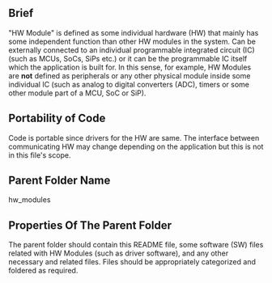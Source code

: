 ## Brief
"HW Module" is defined as some individual hardware (HW) that mainly has some independent function than other HW modules in the system. Can be externally connected to an individual programmable integrated circuit (IC) (such as MCUs, SoCs, SiPs etc.) or it can be the programmable IC itself which the application is built for. In this sense, for example, HW Modules are **not** defined as peripherals or any other physical module inside some individual IC (such as analog to digital converters (ADC), timers or some other module part of a MCU, SoC or SiP).

## Portability of Code
Code is portable since drivers for the HW are same. The interface between communicating HW may change depending on the application but this is not in this file's scope.

## Parent Folder Name
hw_modules

## Properties Of The Parent Folder 
The parent folder should contain this README file, some software (SW) files related with HW Modules (such as driver software), and any other necessary and related files. Files should be appropriately categorized and foldered as required.

